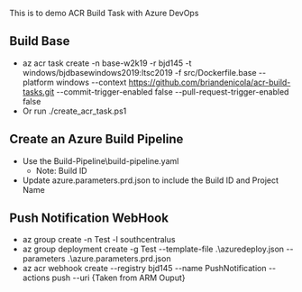 This is to demo ACR Build Task with Azure DevOps

## Build Base
* az acr task create -n base-w2k19 -r bjd145 -t windows/bjdbasewindows2019:ltsc2019 
    -f src/Dockerfile.base
    --platform windows 
    --context https://github.com/briandenicola/acr-build-tasks.git 
    --commit-trigger-enabled false 
    --pull-request-trigger-enabled false
* Or run ./create_acr_task.ps1 

## Create an Azure Build Pipeline 
* Use the Build-Pipeline\build-pipeline.yaml 
    * Note: Build ID 
* Update azure.parameters.prd.json to include the Build ID and Project Name

## Push Notification WebHook
* az group create -n Test -l southcentralus
* az group deployment create -g Test --template-file .\azuredeploy.json --parameters .\azure.parameters.prd.json
* az acr webhook create --registry bjd145 --name PushNotification --actions push --uri {Taken from ARM Ouput}
